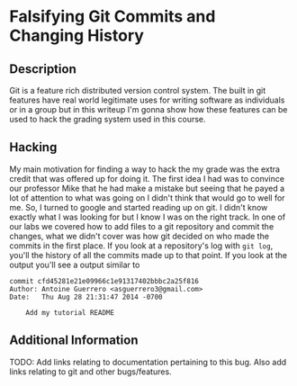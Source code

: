 # Falsifying Git Commits and Changing History

## Description
Git is a feature rich distributed version control system. The built in
git features have real world legitimate uses for writing software as
individuals or in a group but in this writeup I'm gonna show how these
features can be used to hack the grading system used in this course. 

## Hacking
My main motivation for finding a way to hack the my grade was the extra
credit that was offered up for doing it. The first idea I had was to
convince our professor Mike that he had make a mistake but seeing that
he payed a lot of attention to what was going on I didn't think that
would go to well for me. So, I turned to google and started reading up on
git. I didn't know exactly what I was looking for but I know I was on
the right track. In one of our labs we covered how to add files to a git
repository and commit the changes, what we didn't cover was how git
decided on who made the commits in the first place. If you look at a
repository's log with `git log`, you'll the history of all the commits
made up to that point. If you look at the output you'll see a output
similar to 
```
commit cfd45281e21e09966c1e91317402bbbc2a25f816
Author: Antoine Guerrero <asguerrero3@gmail.com>
Date:   Thu Aug 28 21:31:47 2014 -0700

    Add my tutorial README
```

## Additional Information
TODO: Add links relating to documentation pertaining to this bug. Also
add links relating to git and other bugs/features.
